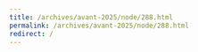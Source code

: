 ```yaml
---
title: /archives/avant-2025/node/288.html
permalink: /archives/avant-2025/node/288.html
redirect: /
---
```

